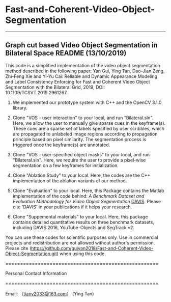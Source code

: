 # Fast-and-Coherent-Video-Object-Segmentation

-------------------------------------------------------------------------
Graph cut based Video Object Segmentation in Bilateral Space
README (13/10/2019)
-------------------------------------------------------------------------

This code is a simplified implementation of the video object segmentation method described in the following paper: 
Yan Gui, Ying Tan, Dao-Jian Zeng, Zhi-Feng Xie and Yi-Yu Cai: Reliable and Dynamic Appearance Modeling and Label Consistency Enforcing for Fast and Coherent Video Object Segmentation with the Bilateral Grid, 2019, DOI: 10.1109/TCSVT.2019.2961267.

1. We implemented our prototype system with  C++ and the OpenCV 3.1.0 library. 
   
2. Clone "VOS - user interaction" to your local, and run "Bilateral.sln". Here, we allow the user to manually give sparse cues in the keyframe(s). These cues are a sparse set of labels specified by user scribbles, which are propagated to unlabeled image regions according to propagation principle based on pixel similarity. The segmentation process is triggered once the keyframe(s) are annotated.

3. Clone "VOS - user-specified object masks" to your local, and run "Bilateral.sln". Here, we require the user to provide a pixel-wise segmentation on a few keyframes for initialization.

4. Clone "Ablation Study" to your local. Here, the codes are the C++ implementation of the ablation variants of our method.

5. Clone "Evaluation" to your local. Here, this Package contains the Matlab implementation of the code behind: 
*A Benchmark Dataset and Evaluation Methodology for Video Object Segmentation* 
[DAVIS](https://graphics.ethz.ch/~perazzif/davis/index.html). 
Please cite 'DAVIS' in your publications if it helps your research.

6. Clone "Suppemental materials" to your local. Here, this package contains detailed quantitative results on three benchmark datasets, including DAVIS 2016, YouTube-Objects and SegTrack v2. 


You can use these codes for scientific purposes only. Use in commercial projects and redistribution are not allowed without author's permission. Please cite (https://github.com/guiyan2018/Fast-and-Coherent-Video-Object-Segmentation.git) when using this code. 

====================================================

Personal Contact Information

====================================================

Email:
	（tiany2033@163.com）		(Ying Tan)
